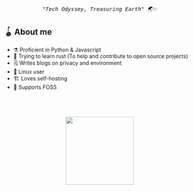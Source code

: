 <h6 align="center"><samp>"Tech Odyssey, Treasuring Earth" 🌏✨</samp></h6>

## 🪀 About me

- ⚗ Proficient in Python & Javascript
- 🦀 Trying to learn rust (To help and contribute to open source projects)
- 🗒 Writes blogs on privacy and environment
- 🐧 Linux user
- 🏗 Loves self-hosting
- 💚 Supports FOSS

<h1></h1>

<br>

<p align="center">
  <img height="180em" src="https://github-readme-stats.vercel.app/api?username=Ranger-NF&show_icons=true&theme=transparent"/>
</p>